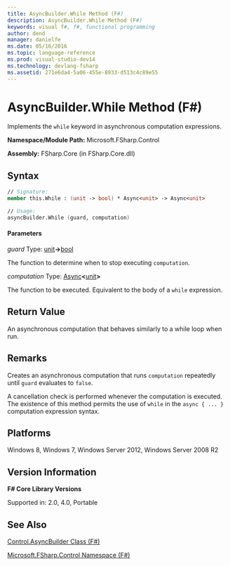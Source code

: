```yaml
---
title: AsyncBuilder.While Method (F#)
description: AsyncBuilder.While Method (F#)
keywords: visual f#, f#, functional programming
author: dend
manager: danielfe
ms.date: 05/16/2016
ms.topic: language-reference
ms.prod: visual-studio-dev14
ms.technology: devlang-fsharp
ms.assetid: 271e6da4-5a06-455e-8933-d513c4c89e55 
---
```


# AsyncBuilder.While Method (F#)

Implements the `while` keyword in asynchronous computation expressions.

**Namespace/Module Path:** Microsoft.FSharp.Control

**Assembly:** FSharp.Core (in FSharp.Core.dll)


## Syntax

```fsharp
// Signature:
member this.While : (unit -> bool) * Async<unit> -> Async<unit>

// Usage:
asyncBuilder.While (guard, computation)
```

#### Parameters
*guard*
Type: [unit](https://msdn.microsoft.com/library/00b837c2-6c8a-483a-87d3-0479c64037a7)**-&gt;**[bool](https://msdn.microsoft.com/library/89c0cf9c-49ce-4207-a3be-555851a67dd5)


The function to determine when to stop executing `computation`.


*computation*
Type: [Async](https://msdn.microsoft.com/library/e0b28ea2-dea5-4021-b2b9-d7d4761babde)**&lt;**[unit](https://msdn.microsoft.com/library/00b837c2-6c8a-483a-87d3-0479c64037a7)**&gt;**


The function to be executed. Equivalent to the body of a `while` expression.

## Return Value

An asynchronous computation that behaves similarly to a while loop when run.

## Remarks
Creates an asynchronous computation that runs `computation` repeatedly until `guard` evaluates to `false`.

A cancellation check is performed whenever the computation is executed. The existence of this method permits the use of `while` in the `async { ... }` computation expression syntax.

## Platforms
Windows 8, Windows 7, Windows Server 2012, Windows Server 2008 R2


## Version Information
**F# Core Library Versions**

Supported in: 2.0, 4.0, Portable

## See Also
[Control.AsyncBuilder Class &#40;F&#35;&#41;](Control.AsyncBuilder-Class-%5BFSharp%5D.md)

[Microsoft.FSharp.Control Namespace &#40;F&#35;&#41;](Microsoft.FSharp.Control-Namespace-%5BFSharp%5D.md)
